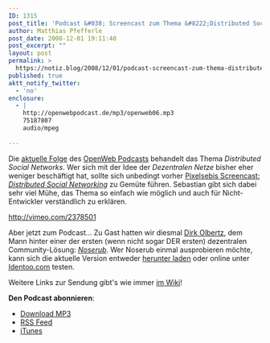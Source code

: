 ```yaml
---
ID: 1315
post_title: 'Podcast &#038; Screencast zum Thema &#8222;Distributed Social Networks&#8220;'
author: Matthias Pfefferle
post_date: 2008-12-01 19:11:40
post_excerpt: ""
layout: post
permalink: >
  https://notiz.blog/2008/12/01/podcast-screencast-zum-thema-distributed-social-networks/
published: true
aktt_notify_twitter:
  - 'no'
enclosure:
  - |
    http://openwebpodcast.de/mp3/openweb06.mp3
    75187807
    audio/mpeg
    
---
```

Die <a href="http://openweb.mixxt.de/networks/blog/post.pixelsebi:6">aktuelle Folge</a> des <a href="http://www.openweb-podcast.de">OpenWeb Podcasts</a> behandelt das Thema <em>Distributed Social Networks</em>. Wer sich mit der Idee der <em>Dezentralen Netze</em> bisher eher weniger beschäftigt hat, sollte sich unbedingt vorher <a href="http://pixelsebi.com/2008-11-29/screencast-distributed-social-networking/">Pixelsebis Screencast: <em>Distributed Social Networking</em></a> zu Gemüte führen. Sebastian gibt sich dabei sehr viel Mühe, das Thema so einfach wie möglich und auch für Nicht-Entwickler verständlich zu erklären.

http://vimeo.com/2378501

Aber jetzt zum Podcast... Zu Gast hatten wir diesmal <a href="http://olbertz.de/blog/">Dirk Olbertz</a>, dem Mann hinter einer der ersten (wenn nicht sogar DER ersten) dezentralen Community-Lösung: <em><a href="http://noserub.com/">Noserub</a></em>. Wer Noserub einmal ausprobieren möchte, kann sich die aktuelle Version entweder <a href="http://noserub.com/download/">herunter laden</a> oder online unter <a href="http://identoo.com/">Identoo.com</a> testen.

Weitere Links zur Sendung gibt's wie immer <a href="http://openweb.mixxt.de/networks/wiki/index.episode-5">im Wiki</a>!

<strong>Den Podcast abonnieren</strong>:
<ul>
<li><a href="http://openwebpodcast.de/mp3/openweb06.mp3">Download MP3</a></li>
<li><a href="http://feeds.feedburner.com/openwebcast">RSS Feed</a></li>
<li><a href="http://phobos.apple.com/WebObjects/MZStore.woa/wa/viewPodcast?id=294732929">iTunes</a></li>
</ul>